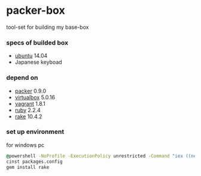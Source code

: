 packer-box
==========
tool-set for building my base-box

### specs of builded box
* [ubuntu](http://www.ubuntu.com/server "ubuntu") 14.04
* Japanese keyboad

### depend on
* [packer](https://www.packer.io/ "packer") 0.9.0
* [virtualbox](https://www.virtualbox.org/ "virtualbox") 5.0.16
* [vagrant](https://www.vagrantup.com/ "vagrant") 1.8.1
* [ruby](https://www.ruby-lang.org/ "ruby") 2.2.4
* [rake](http://docs.seattlerb.org/rake/ "rake") 10.4.2

### set up environment
for windows pc
``` cmd
@powershell -NoProfile -ExecutionPolicy unrestricted -Command "iex ((new-object net.webclient).DownloadString('https://chocolatey.org/install.ps1'))" && SET PATH=%PATH%;%ALLUSERSPROFILE%\chocolatey\bin
cinst packages.config
gem install rake
```
